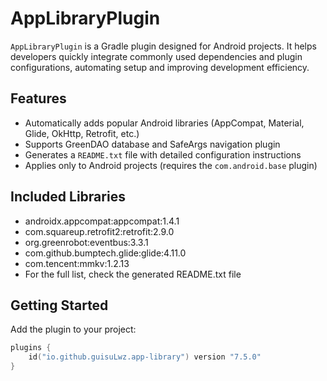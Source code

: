 # AppLibraryPlugin

`AppLibraryPlugin` is a Gradle plugin designed for Android projects. It helps developers quickly integrate commonly used dependencies and plugin configurations, automating setup and improving development efficiency.

## Features

- Automatically adds popular Android libraries (AppCompat, Material, Glide, OkHttp, Retrofit, etc.)
- Supports GreenDAO database and SafeArgs navigation plugin
- Generates a `README.txt` file with detailed configuration instructions
- Applies only to Android projects (requires the `com.android.base` plugin)

## Included Libraries

- androidx.appcompat:appcompat:1.4.1
- com.squareup.retrofit2:retrofit:2.9.0
- org.greenrobot:eventbus:3.3.1
- com.github.bumptech.glide:glide:4.11.0
- com.tencent:mmkv:1.2.13
- For the full list, check the generated README.txt file

## Getting Started

Add the plugin to your project:

```kotlin
plugins {
    id("io.github.guisuLwz.app-library") version "7.5.0"
}
